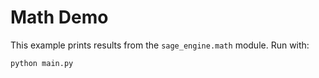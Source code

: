 # Math Demo

This example prints results from the ``sage_engine.math`` module.
Run with:

```bash
python main.py
```
